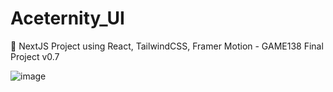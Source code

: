 # Aceternity_UI
🚀 NextJS Project using React, TailwindCSS, Framer Motion - GAME138 Final Project v0.7

![image](https://github.com/vtonu/Aceternity_UI/assets/56773210/f1a95831-8691-4153-a188-b4f7dbdcbae6)
